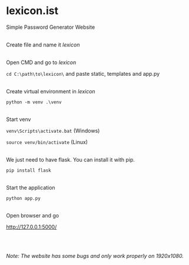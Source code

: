 # lexicon.ist
Simple Password Generator Website<br/><br/>

Create file and name it *lexicon*<br/><br/>

Open CMD and go to *lexicon*

```cd C:\path\to\lexicon\``` and paste static, templates and app.py<br/><br/>

Create virtual environment in *lexicon*

```python -m venv .\venv```<br/><br/>

Start venv

```venv\Scripts\activate.bat``` (Windows)

```source venv/bin/activate``` (Linux)<br/><br/>

We just need to have flask. You can install it with pip.

```pip install flask```<br/><br/>

Start the application

```python app.py```<br/><br/>

Open browser and go

http://127.0.0.1:5000/

<br/>
<br/>

*Note: The website has some bugs and only work properly on 1920x1080.*

